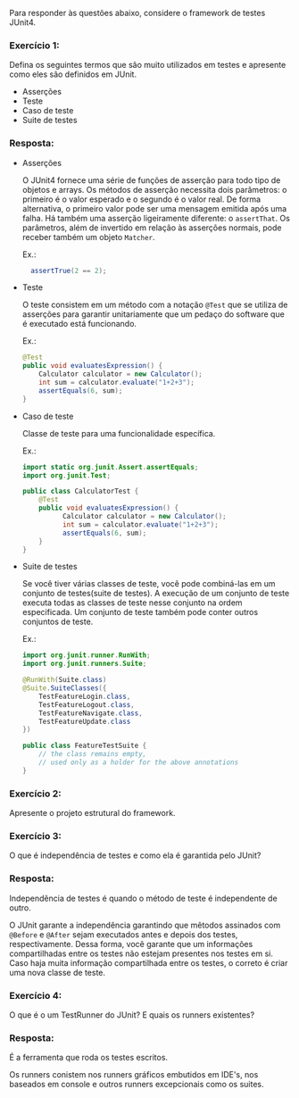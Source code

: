 Para responder às questões abaixo, considere o framework de testes JUnit4.

### Exercício 1:
Defina os seguintes termos que são muito utilizados em testes e apresente como eles são definidos em JUnit.

* Asserções
* Teste
* Caso de teste
* Suite de testes

### Resposta:

* Asserções

  O JUnit4 fornece uma série de funções de asserção para todo tipo de objetos e arrays. Os métodos de asserção necessita dois parâmetros: o primeiro é o valor esperado e o segundo é o valor real. De forma alternativa, o primeiro valor pode ser uma mensagem emitida após uma falha. Há também uma asserção ligeiramente diferente: o ```assertThat```. Os parâmetros, além de invertido em relação às asserções normais, pode receber também um objeto ```Matcher```.

  Ex.:
  ```Java
    assertTrue(2 == 2);
  ```

* Teste

  O teste consistem em um método com a notação ```@Test``` que se utiliza de asserções para garantir unitariamente que um pedaço do software que é executado está funcionando.

  Ex.:
  ```Java
  @Test
  public void evaluatesExpression() {
      Calculator calculator = new Calculator();
      int sum = calculator.evaluate("1+2+3");
      assertEquals(6, sum);
  }
  ```

* Caso de teste

  Classe de teste para uma funcionalidade específica.

  Ex.:
  ```Java
  import static org.junit.Assert.assertEquals;
  import org.junit.Test;

  public class CalculatorTest {
      @Test
      public void evaluatesExpression() {
            Calculator calculator = new Calculator();
            int sum = calculator.evaluate("1+2+3");
            assertEquals(6, sum);
      }
  }
  ```

* Suite de testes

  Se você tiver várias classes de teste, você pode combiná-las em um conjunto de testes(suite de testes). A execução de um conjunto de teste executa todas as classes de teste nesse conjunto na ordem especificada. Um conjunto de teste também pode conter outros conjuntos de teste.

  Ex.:
  ```Java
  import org.junit.runner.RunWith;
  import org.junit.runners.Suite;

  @RunWith(Suite.class)
  @Suite.SuiteClasses({
      TestFeatureLogin.class,
      TestFeatureLogout.class,
      TestFeatureNavigate.class,
      TestFeatureUpdate.class
  })

  public class FeatureTestSuite {
      // the class remains empty,
      // used only as a holder for the above annotations
  }
  ```

### Exercício 2:
Apresente o projeto estrutural do framework.

### Exercício 3:
O que é independência de testes e como ela é garantida pelo JUnit?

### Resposta:

  Independência de testes é quando o método de teste é independente de outro.

  O JUnit garante a independência garantindo que mêtodos assinados com ```@Before``` e ```@After``` sejam executados antes e depois dos testes, respectivamente. Dessa forma, você garante que um informações compartilhadas entre os testes não estejam presentes nos testes em si. Caso haja muita informação compartilhada entre os testes, o correto é criar uma nova classe de teste.

### Exercício 4:

O que é o um TestRunner do JUnit? E quais os runners existentes?

### Resposta:

  É a ferramenta que roda os testes escritos.

  Os runners conistem nos runners gráficos embutidos em IDE's, nos baseados em console e outros runners excepcionais como os suites.
